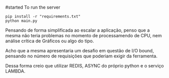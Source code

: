#started
To run the server

    pip install -r "requirements.txt"
    python main.py

Pensando de forma simplificada ao escalar a aplicação, penso que a mesma não teria problemas
no momento de processamendo de CPU, nem análise crítica de Gráficos ou algo do tipo.

Acho que a mesma apresentaria um desafio em questão de I/O bound, pensando no número de requisições
que poderiam exigir da ferramenta.

Dessa forma creio que utilizar REDIS, ASYNC do próprio python e o serviço LAMBDA.